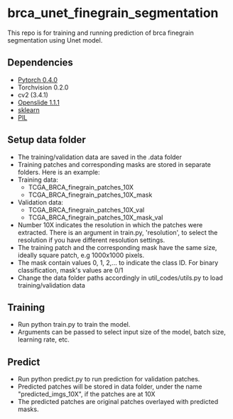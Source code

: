 # brca_unet_finegrain_segmentation

This repo is for training and running prediction of brca finegrain segmentation using Unet model.


## Dependencies

 - [Pytorch 0.4.0](http://pytorch.org/)
 - Torchvision 0.2.0
 - cv2 (3.4.1)
 - [Openslide 1.1.1](https://openslide.org/api/python/)
 - [sklearn](https://scikit-learn.org/stable/)
 - [PIL](https://pillow.readthedocs.io/en/3.1.x/reference/Image.html)

## Setup data folder

- The training/validation data are saved in the .data folder
- Training patches and corresponding masks are stored in separate folders. Here is an example:
- Training data:
    + TCGA_BRCA_finegrain_patches_10X
    + TCGA_BRCA_finegrain_patches_10X_mask
- Validation data:
    + TCGA_BRCA_finegrain_patches_10X_val
    + TCGA_BRCA_finegrain_patches_10X_mask_val
- Number 10X indicates the resolution in which the patches were extracted. There is an argument in train.py, 'resolution', to select the resolution if you have different resolution settings.
- The training patch and the corresponding mask have the same size, ideally square patch, e.g 1000x1000 pixels.
- The mask contain values 0, 1, 2,... to indicate the class ID. For binary classification, mask's values are 0/1
- Change the data folder paths accordingly in util_codes/utils.py to load training/validation data

## Training

- Run python train.py to train the model.
- Arguments can be passed to select input size of the model, batch size, learning rate, etc.

## Predict

- Run python predict.py to run prediction for validation patches.
- Predicted patches will be stored in data folder, under the name "predicted_imgs_10X", if the patches are at 10X
- The predicted patches are original patches overlayed with predicted masks.

